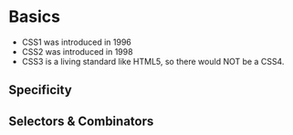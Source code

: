 # Basics

- CSS1 was introduced in 1996
- CSS2 was introduced in 1998
- CSS3 is a living standard like HTML5, so there would NOT be a CSS4.

## Specificity
## Selectors & Combinators
